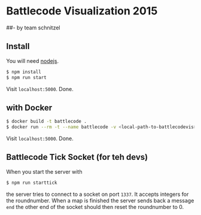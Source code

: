 # Battlecode Visualization 2015
##- by team schnitzel

## Install
You will need [nodejs](http://nodejs.org/).
```sh
$ npm install
$ npm run start
```
Visit ``localhost:5000``. Done.

## with Docker
```sh
$ docker build -t battlecode .
$ docker run --rm -t --name battlecode -v <local-path-to-battlecodevis>:/battlecodevis:rw -p 5000:5000 battlecode
```
Visit ``localhost:5000``. Done.

## Battlecode Tick Socket (for teh devs)
When you start the server with
```sh
$ npm run starttick
```
the server tries to connect to a socket on port ``1337``.
It accepts integers for the roundnumber.
When a map is finished the server sends back a message ``end``
the other end of the socket should then reset the roundnumber to 0.
